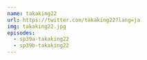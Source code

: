```yaml
---
name: takaking22
url: https://twitter.com/takaking22?lang=ja
img: takaking22.jpg
episodes:
  - sp39a-takaking22
  - sp39b-takaking22
---
```

